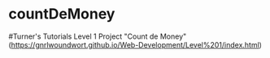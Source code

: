 # countDeMoney
#Turner's Tutorials Level 1 Project "Count de Money" (https://gnrlwoundwort.github.io/Web-Development/Level%201/index.html) 
